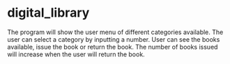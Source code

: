 # digital_library
The program will show the user menu of different categories available. The user can select a category by inputting a number. User can see the books available, issue the book or return the book. The number of books issued will increase when the user will return the book.
